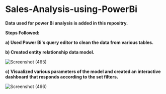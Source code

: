 # Sales-Analysis-using-PowerBi
**Data used for power Bi analysis is added in this repositry.**

**Steps Followed:**

**a) Used Power Bi's query editor to clean the data from various tables.**
 
**b) Created entity relationship data model.**

![Screenshot (465)](https://user-images.githubusercontent.com/99244447/211257909-0123e550-fa6f-4d16-a8f6-3316cfa5adf7.png)


**c) Visualized various parameters of the model and created an interactive dashboard that responds according to the set filters.**

![Screenshot (466)](https://user-images.githubusercontent.com/99244447/211257953-df38a757-2a20-48cc-ab82-6ad184f58bdf.png)




